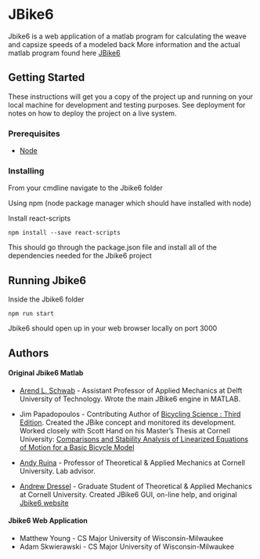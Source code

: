# JBike6
Jbike6 is a web application of a matlab program for calculating the weave and capsize speeds of a modeled back
More information and the actual matlab program found here 
[JBike6](http://ruina.tam.cornell.edu/research/topics/bicycle_mechanics/JBike6_web_folder/index.htm)

## Getting Started
These instructions will get you a copy of the project up and running on your local machine for development and testing purposes. See deployment for notes on how to deploy the project on a live system.

### Prerequisites
* [Node](https://nodejs.org) 

### Installing
From your cmdline navigate to the Jbike6 folder 

Using npm (node package manager which should have installed with node)

Install react-scripts
```
npm install --save react-scripts
```
This should go through the package.json file and install all of the dependencies needed for the Jbike6 project

## Running Jbike6
Inside the Jbike6 folder
```
npm run start
```

Jbike6 should open up in your web browser locally on port 3000


## Authors
#### Original Jbike6 Matlab
* [Arend L. Schwab](http://bicycle.tudelft.nl/schwab/) - Assistant Professor of Applied Mechanics at Delft University of Technology. Wrote the main JBike6 engine in MATLAB.

* Jim Papadopoulos - Contributing Author of [Bicycling Science : Third Edition](https://mitpress.mit.edu/books/bicycling-science). Created the JBike concept and monitored its development. Worked closely with Scott Hand on his Master’s Thesis at Cornell University: [Comparisons and Stability Analysis of Linearized Equations of Motion for a Basic Bicycle Model](http://ruina.tam.cornell.edu/research/topics/bicycle_mechanics/comparisons_stability_analysis.pdf)

* [Andy Ruina](http://ruina.tam.cornell.edu/) - Professor of Theoretical & Applied Mechanics at Cornell University. Lab advisor.

* [Andrew Dressel](https://www.linkedin.com/in/andrewdressel) - Graduate Student of Theoretical & Applied Mechanics at Cornell University. Created JBike6 GUI, on-line help, and original [Jbike6 website](http://ruina.tam.cornell.edu/research/topics/bicycle_mechanics/JBike6_web_folder/index.htm)
#### Jbike6 Web Application
*  Matthew Young - CS Major University of Wisconsin-Milwaukee
*  Adam Skwierawski - CS Major University of Wisconsin-Milwaukee
